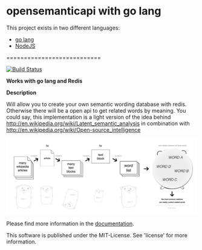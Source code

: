 opensemanticapi with go lang
============================

This project exists in two different languages:
* [go lang](https://github.com/monbro/opensemanticapi-go-lang)
* [NodeJS](https://github.com/monbro/opensemanticapi)

===========================

[![Build Status](https://travis-ci.org/monbro/opensemanticapi-go-lang.png)](https://travis-ci.org/monbro/opensemanticapi-go-lang)

**Works with go lang and Redis**

**Description**

Will allow you to create your own semantic wording database with redis. Otherwise there will be a open api to get related words by meaning. You could say, this implementation is a light version of the idea behind http://en.wikipedia.org/wiki/Latent_semantic_analysis in combination with http://en.wikipedia.org/wiki/Open-source_intelligence

![ScreenShot](https://raw.githubusercontent.com/monbro/opensemanticapi-go-lang/master/osapi_explanation.jpg)

Please find more information in the [documentation](/doc/index.md).

This software is published under the MIT-License. See 'license' for more information.
